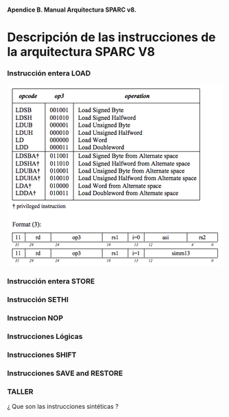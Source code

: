 #### Apendice B. Manual Arquitectura SPARC v8.
# Descripción de las instrucciones de la arquitectura SPARC V8
### Instrucción entera LOAD

![Instrucciones en SPARC V8](./images/instruccionLOAD.png "Definición de Instrucciones LOAD")

### Instrucción entera STORE
### Instrucción SETHI
### Instruccion NOP
### Instrucciones Lógicas
### Instrucciones SHIFT
### Instrucciones SAVE and RESTORE
### TALLER
¿ Que son las instrucciones sintéticas ?


